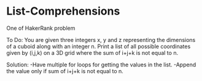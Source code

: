 # List-Comprehensions
One of HakerRank problem

To Do:
You are given three integers x, y and z representing the dimensions of a cuboid along with an integer n. Print a list of all possible coordinates given by (i,j,k) on a 3D grid where the sum of i+j+k is not equal to n.

Solution:
-Have multiple for loops for getting the values in the list.
-Append the value only if sum of i+j+k is not equal to n.
